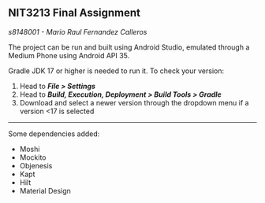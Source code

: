 NIT3213 Final Assignment
---
_s8148001 - Mario Raul Fernandez Calleros_

The project can be run and built using Android Studio, emulated through a Medium Phone using Android API 35.

Gradle JDK 17 or higher is needed to run it. To check your version: 
1. Head to **_File > Settings_**
2. Head to **_Build, Execution, Deployment > Build Tools > Gradle_**
3. Download and select a newer version through the dropdown menu if a version <17 is selected

---

Some dependencies added: 
* Moshi
* Mockito
* Objenesis
* Kapt
* Hilt
* Material Design